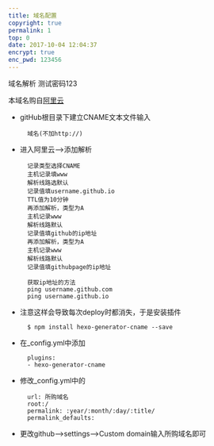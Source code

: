 ```yaml
---
title: 域名配置
copyright: true
permalink: 1
top: 0
date: 2017-10-04 12:04:37
encrypt: true
enc_pwd: 123456
---
```

域名解析
测试密码123
<!--more-->

本域名购自[阿里云](https://www.aliyun.com)
* gitHub根目录下建立CNAME文本文件输入

        域名(不加http://)
* 进入阿里云-->添加解析
    
        记录类型选择CNAME
        主机记录填www
        解析线路选默认
        记录值填username.github.io
        TTL值为10分钟
        再添加解析，类型为A
        主机记录www
        解析线路默认
        记录值填github的ip地址
        再添加解析，类型为A
        主机记录www
        解析线路默认
        记录值填githubpage的ip地址

        获取ip地址的方法
        ping username.github.com
        ping username.github.io
* 注意这样会导致每次deploy时都消失，于是安装插件

        $ npm install hexo-generator-cname --save
* 在_config.yml中添加

        plugins:
        - hexo-generator-cname
* 修改_config.yml中的

        url: 所购域名
        root:/
        permalink: :year/:month/:day/:title/
        permalink_defaults:
* 更改github-->settings-->Custom domain输入所购域名即可